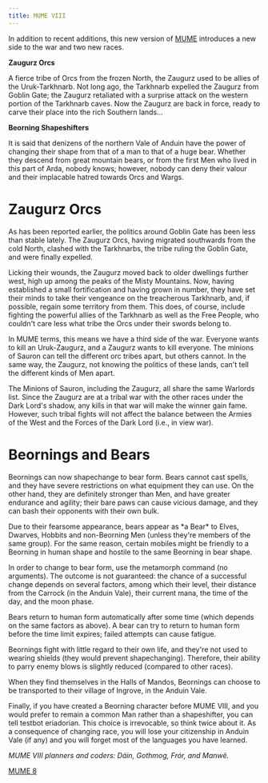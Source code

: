 ```yaml
---
title: MUME VIII
---
```


In addition to recent additions, this new version of
[MUME](MUME "wikilink") introduces a new side to the war and two new
races.

**Zaugurz Orcs**

A fierce tribe of Orcs from the frozen North, the Zaugurz used to be
allies of the Uruk-Tarkhnarb. Not long ago, the Tarkhnarb expelled the
Zaugurz from Goblin Gate; the Zaugurz retaliated with a surprise attack
on the western portion of the Tarkhnarb caves. Now the Zaugurz are back
in force, ready to carve their place into the rich Southern lands...

**Beorning Shapeshifters**

It is said that denizens of the northern Vale of Anduin have the power
of changing their shape from that of a man to that of a huge bear.
Whether they descend from great mountain bears, or from the first Men
who lived in this part of Arda, nobody knows; however, nobody can deny
their valour and their implacable hatred towards Orcs and Wargs.

# Zaugurz Orcs

As has been reported earlier, the politics around Goblin Gate has been
less than stable lately. The Zaugurz Orcs, having migrated southwards
from the cold North, clashed with the Tarkhnarbs, the tribe ruling the
Goblin Gate, and were finally expelled.

Licking their wounds, the Zaugurz moved back to older dwellings further
west, high up among the peaks of the Misty Mountains. Now, having
established a small fortification and having grown in number, they have
set their minds to take their vengeance on the treacherous Tarkhnarb,
and, if possible, regain some territory from them. This does, of course,
include fighting the powerful allies of the Tarkhnarb as well as the
Free People, who couldn't care less what tribe the Orcs under their
swords belong to.

In MUME terms, this means we have a third side of the war. Everyone
wants to kill an Uruk-Zaugurz, and a Zaugurz wants to kill everyone. The
minions of Sauron can tell the different orc tribes apart, but others
cannot. In the same way, the Zaugurz, not knowing the politics of these
lands, can't tell the different kinds of Men apart.

The Minions of Sauron, including the Zaugurz, all share the same
Warlords list. Since the Zaugurz are at a tribal war with the other
races under the Dark Lord's shadow, any kills in that war will make the
winner gain fame. However, such tribal fights will not affect the
balance between the Armies of the West and the Forces of the Dark Lord
(i.e., in view war).

# Beornings and Bears

Beornings can now shapechange to bear form. Bears cannot cast spells,
and they have severe restrictions on what equipment they can use. On the
other hand, they are definitely stronger than Men, and have greater
endurance and agility; their bare paws can cause vicious damage, and
they can bash their opponents with their own bulk.

Due to their fearsome appearance, bears appear as \*a Bear\* to Elves,
Dwarves, Hobbits and non-Beorning Men (unless they're members of the
same group). For the same reason, certain mobiles might be friendly to a
Beorning in human shape and hostile to the same Beorning in bear shape.

In order to change to bear form, use the metamorph command (no
arguments). The outcome is not guaranteed: the chance of a successful
change depends on several factors, among which their level, their
distance from the Carrock (in the Anduin Vale), their current mana, the
time of the day, and the moon phase.

Bears return to human form automatically after some time (which depends
on the same factors as above). A bear can try to return to human form
before the time limit expires; failed attempts can cause fatigue.

Beornings fight with little regard to their own life, and they're not
used to wearing shields (they would prevent shapechanging). Therefore,
their ability to parry enemy blows is slightly reduced (compared to
other races).

When they find themselves in the Halls of Mandos, Beornings can choose
to be transported to their village of Ingrove, in the Anduin Vale.

Finally, if you have created a Beorning character before MUME VIII, and
you would prefer to remain a common Man rather than a shapeshifter, you
can tell testbot eriadorian. This choice is irrevocable, so think twice
about it. As a consequence of changing race, you will lose your
citizenship in Anduin Vale (if any) and you will forget most of the
languages you have learned.

*MUME VIII planners and coders: Dáin, Gothmog, Frór, and Manwë.*

[MUME 8](Category:MUME_Versions "wikilink")